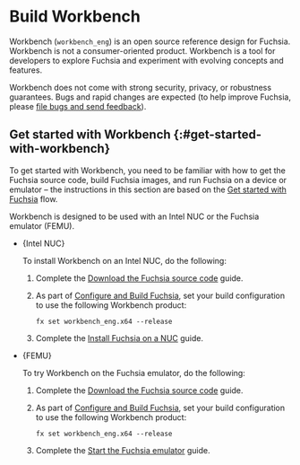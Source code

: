 # Build Workbench

Workbench (`workbench_eng`) is an open source reference design for Fuchsia.
Workbench is not a consumer-oriented product. Workbench is a tool for
developers to explore Fuchsia and experiment with evolving
concepts and features.

Workbench does not come with strong security, privacy, or robustness
guarantees. Bugs and rapid changes are expected (to help improve Fuchsia,
please [file bugs and send feedback][report-issue]).

## Get started with Workbench {:#get-started-with-workbench}

To get started with Workbench, you need to be familiar with how to get the
Fuchsia source code, build Fuchsia images, and run Fuchsia on a device or
emulator – the instructions in this section are based on the
[Get started with Fuchsia][get-started-with-fuchsia] flow.

Workbench is designed to be used with an Intel NUC or the Fuchsia emulator
(FEMU).

*   {Intel NUC}

    To install Workbench on an Intel NUC, do the following:

    1.  Complete the [Download the Fuchsia source code][get-fuchsia-source]
        guide.
    2.  As part of [Configure and Build Fuchsia][build-fuchsia], set your build
        configuration to use the following Workbench product:

        ```posix-terminal
        fx set workbench_eng.x64 --release
        ```

    3.  Complete the [Install Fuchsia on a NUC][intel-nuc] guide.

*   {FEMU}

    To try Workbench on the Fuchsia emulator, do the following:

    1.  Complete the [Download the Fuchsia source code][get-fuchsia-source]
        guide.
    2.  As part of [Configure and Build Fuchsia][build-fuchsia], set your build
        configuration to use the following Workbench product:

        ```posix-terminal
        fx set workbench_eng.x64 --release
        ```

    3.  Complete the [Start the Fuchsia emulator][start-femu] guide.

<!-- Reference links -->

[report-issue]: /docs/contribute/report-issue.md
[get-started-with-fuchsia]: /docs/get-started
[get-fuchsia-source]: /docs/get-started/get_fuchsia_source.md
[build-fuchsia]: /docs/get-started/build_fuchsia.md
[intel-nuc]: /docs/development/hardware/intel_nuc.md
[start-femu]: /docs/get-started/set_up_femu.md
